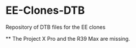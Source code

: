 # EE-Clones-DTB
Repository of DTB files for the EE clones

** The Project X Pro and the R39 Max are missing.
